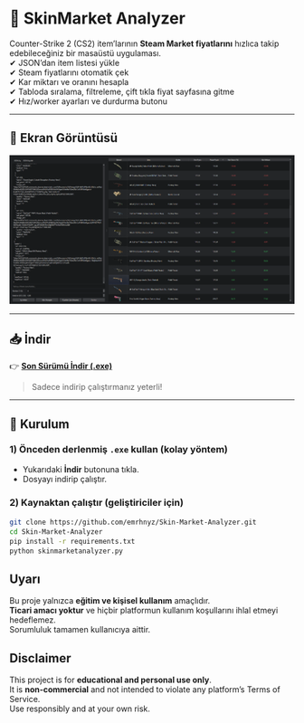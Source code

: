 # 🎯 SkinMarket Analyzer

Counter-Strike 2 (CS2) item’larının **Steam Market fiyatlarını** hızlıca takip edebileceğiniz bir masaüstü uygulaması.  
✔ JSON’dan item listesi yükle  
✔ Steam fiyatlarını otomatik çek  
✔ Kar miktarı ve oranını hesapla  
✔ Tabloda sıralama, filtreleme, çift tıkla fiyat sayfasına gitme  
✔ Hız/worker ayarları ve durdurma butonu  

---

## 📸 Ekran Görüntüsü

![SkinMarket Analyzer Screenshot](assets/screenshot.png)




---

## 📥 İndir

👉 [**Son Sürümü İndir (.exe)**](https://github.com/emrhnyz/SkinMarket-Analyzer/releases/download/v0.3/skinmarketanalyzer.exe)

> Sadece indirip çalıştırmanız yeterli!

---

## 🔧 Kurulum

### 1) Önceden derlenmiş `.exe` kullan (kolay yöntem)
- Yukarıdaki **İndir** butonuna tıkla.
- Dosyayı indirip çalıştır.

### 2) Kaynaktan çalıştır (geliştiriciler için)
```bash
git clone https://github.com/emrhnyz/Skin-Market-Analyzer.git
cd Skin-Market-Analyzer
pip install -r requirements.txt
python skinmarketanalyzer.py
```

## Uyarı
Bu proje yalnızca **eğitim ve kişisel kullanım** amaçlıdır.  
**Ticari amacı yoktur** ve hiçbir platformun kullanım koşullarını ihlal etmeyi hedeflemez.  
Sorumluluk tamamen kullanıcıya aittir.

## Disclaimer
This project is for **educational and personal use only**.  
It is **non-commercial** and not intended to violate any platform’s Terms of Service.  
Use responsibly and at your own risk.














